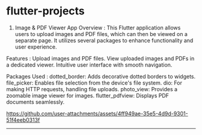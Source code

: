 # flutter-projects

1) Image & PDF Viewer App
Overview :
This Flutter application allows users to upload images and PDF files, which can then be viewed on a separate page. It utilizes several packages to enhance functionality and user experience.

Features :
Upload images and PDF files.
View uploaded images and PDFs in a dedicated viewer.
Intuitive user interface with smooth navigation.

Packages Used : 
dotted_border: Adds decorative dotted borders to widgets.
file_picker: Enables file selection from the device's file system.
dio: For making HTTP requests, handling file uploads.
photo_view: Provides a zoomable image viewer for images.
flutter_pdfview: Displays PDF documents seamlessly.

https://github.com/user-attachments/assets/4ff949ae-35e5-4d9d-9301-51f4eeb0313f

----------------------------------------------------------------------------------

